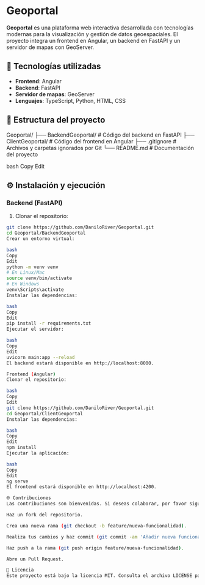 # Geoportal

**Geoportal** es una plataforma web interactiva desarrollada con tecnologías modernas para la visualización y gestión de datos geoespaciales. El proyecto integra un frontend en Angular, un backend en FastAPI y un servidor de mapas con GeoServer.

## 🚀 Tecnologías utilizadas

- **Frontend**: Angular
- **Backend**: FastAPI
- **Servidor de mapas**: GeoServer
- **Lenguajes**: TypeScript, Python, HTML, CSS

## 📂 Estructura del proyecto

Geoportal/
├── BackendGeoportal/ # Código del backend en FastAPI
├── ClientGeoportal/ # Código del frontend en Angular
├── .gitignore # Archivos y carpetas ignorados por Git
└── README.md # Documentación del proyecto

bash
Copy
Edit

## ⚙️ Instalación y ejecución

### Backend (FastAPI)

1. Clonar el repositorio:

```bash
git clone https://github.com/DaniloRiver/Geoportal.git
cd Geoportal/BackendGeoportal
Crear un entorno virtual:

bash
Copy
Edit
python -m venv venv
# En Linux/Mac
source venv/bin/activate
# En Windows
venv\Scripts\activate
Instalar las dependencias:

bash
Copy
Edit
pip install -r requirements.txt
Ejecutar el servidor:

bash
Copy
Edit
uvicorn main:app --reload
El backend estará disponible en http://localhost:8000.

Frontend (Angular)
Clonar el repositorio:

bash
Copy
Edit
git clone https://github.com/DaniloRiver/Geoportal.git
cd Geoportal/ClientGeoportal
Instalar las dependencias:

bash
Copy
Edit
npm install
Ejecutar la aplicación:

bash
Copy
Edit
ng serve
El frontend estará disponible en http://localhost:4200.

🌐 Contribuciones
Las contribuciones son bienvenidas. Si deseas colaborar, por favor sigue estos pasos:

Haz un fork del repositorio.

Crea una nueva rama (git checkout -b feature/nueva-funcionalidad).

Realiza tus cambios y haz commit (git commit -am 'Añadir nueva funcionalidad').

Haz push a la rama (git push origin feature/nueva-funcionalidad).

Abre un Pull Request.

📄 Licencia
Este proyecto está bajo la licencia MIT. Consulta el archivo LICENSE para más detalles.
